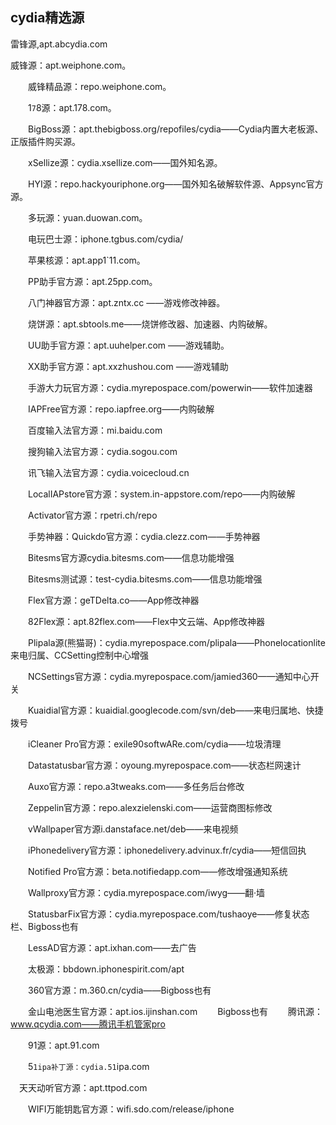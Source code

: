 ## cydia精选源

雷锋源,apt.abcydia.com

威锋源：apt.weiphone.com。

　　威锋精品源：repo.weiphone.com。
  
　　1`7`8源：apt.178.com。
  
　　BigBoss源：apt.thebigboss.org/repofiles/cydia——Cydia内置大老板源、正版插件购买源。
  
　　xSellize源：cydia.xsellize.com——国外知名源。
  
　　HYI源：repo.hackyouriphone.org——国外知名破解软件源、Appsync官方源。
  
　　多玩源：yuan.duowan.com。
  
　　电玩巴士源：iphone.tgbus.com/cydia/
  
　　苹果核源：apt.app1`11.com。
  
　　PP助手官方源：apt.25pp.com。
  
　　八门神器官方源：apt.zntx.cc ——游戏修改神器。
  
　　烧饼源：apt.sbtools.me——烧饼修改器、加速器、内购破解。
  
　　UU助手官方源：apt.uuhelper.com ——游戏辅助。
  
　　XX助手官方源：apt.xxzhushou.com ——游戏辅助
  
　　手游大力玩官方源：cydia.myrepospace.com/powerwin——软件加速器
  
　　IAPFree官方源：repo.iapfree.org——内购破解
  
　　百度输入法官方源：mi.baidu.com
  
　　搜狗输入法官方源：cydia.sogou.com
  
　　讯飞输入法官方源：cydia.voicecloud.cn
  
　　LocalIAPstore官方源：system.in-appstore.com/repo——内购破解
  
　　Activator官方源：rpetri.ch/repo
  
　　手势神器：Quickdo官方源：cydia.clezz.com——手势神器
  
　　Bitesms官方源cydia.bitesms.com——信息功能增强
  
　　Bitesms测试源：test-cydia.bitesms.com——信息功能增强
  
　　Flex官方源：geTDelta.co——App修改神器
  
　　82Flex源：apt.82flex.com——Flex中文云端、App修改神器
  
　　Plipala源(熊猫哥)：cydia.myrepospace.com/plipala——Phonelocationlite来电归属、CCSetting控制中心增强
  
　　NCSettings官方源：cydia.myrepospace.com/jamied360——通知中心开关
  
　　Kuaidial官方源：kuaidial.googlecode.com/svn/deb——来电归属地、快捷拨号
  
　　iCleaner Pro官方源：exile90softwARe.com/cydia——垃圾清理
  
　　Datastatusbar官方源：oyoung.myrepospace.com——状态栏网速计
  
　　Auxo官方源：repo.a3tweaks.com——多任务后台修改
  
　　Zeppelin官方源：repo.alexzielenski.com——运营商图标修改
  
　　vWallpaper官方源i.danstaface.net/deb——来电视频
  
　　iPhonedelivery官方源：iphonedelivery.advinux.fr/cydia——短信回执
  
　　Notified Pro官方源：beta.notifiedapp.com——修改增强通知系统
  
　　Wallproxy官方源：cydia.myrepospace.com/iwyg——翻·墙
  
　　StatusbarFix官方源：cydia.myrepospace.com/tushaoye——修复状态栏、Bigboss也有
  
　　LessAD官方源：apt.ixhan.com——去广告
  
　　太极源：bbdown.iphonespirit.com/apt
  
　　360官方源：m.360.cn/cydia——Bigboss也有
  
　　金山电池医生官方源：apt.ios.ijinshan.com
　　Bigboss也有
　　腾讯源：www.qcydia.com——腾讯手机管家pro
  
　　91源：apt.91.com
  
　　5`1ipa补丁源：cydia.51`ipa.com
  
　天天动听官方源：apt.ttpod.com
 
　　WIFI万能钥匙官方源：wifi.sdo.com/release/iphone
  
